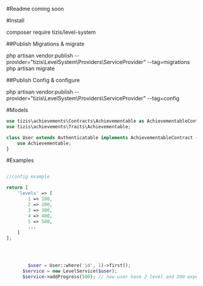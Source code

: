 #Readme coming soon

#Install


composer require tizis/level-system

##Publish Migrations & migrate 


php artisan vendor:publish --provider="tizis\LevelSystem\Providers\ServiceProvider" --tag=migrations
php artisan migrate


##Publish Config & configure 


php artisan vendor:publish --provider="tizis\LevelSystem\Providers\ServiceProvider" --tag=config 



#Models


```php
use tizis\achievements\Contracts\Achievementable as AchievementableContract;
use tizis\achievements\Traits\Achievementable;

class User extends Authenticatable implements AchievementableContract {
	use Achievementable;
}
```   


#Examples

```php

//config example

return [
    'levels' => [
        1 => 100,
        2 => 200,
        3 => 300,
        4 => 400,
        5 => 500,
        ...
    ]
];

      
``` 



```php

  		$user = User::where('id', 1)->first();
      $service = new LevelService($user);  
      $service->addProgress(500); // now user have 2 level and 200 experience (500 - 100 - 200)

      
``` 
